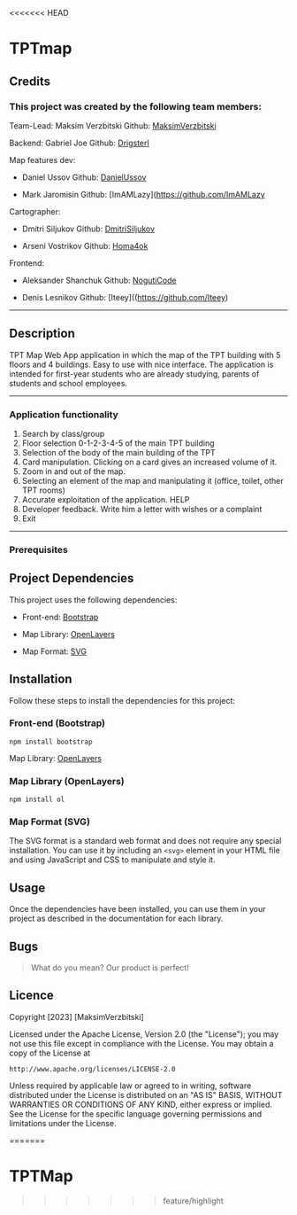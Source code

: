 <<<<<<< HEAD
# TPTmap

## Credits

### This project was created by the following team members:

Team-Lead: Maksim Verzbitski Github: [MaksimVerzbitski](https://github.com/MaksimVerzbitski)

Backend: Gabriel Joe Github: [DrigsterI](https://github.com/DrigsterI)

Map features dev:

- Daniel Ussov Github: [DanielUssov](https://github.com/DanielUssov)
        
- Mark Jaromisin Github: [ImAMLazy](https://github.com/ImAMLazy

Cartographer:

- Dmitri Siljukov Github: [DmitriSiljukov](https://github.com/DmitriSiljukov)

- Arseni Vostrikov Github: [Homa4ok](https://github.com/Hom4ok)

Frontend:

- Aleksander Shanchuk Github: [NogutiCode](https://github.com/NogutiCode)

- Denis Lesnikov Github: [Iteey]((https://github.com/Iteey)





***********************************************************************************************************************
## Description

TPT Map Web App application in which the map of the TPT building with 5 floors and 4 buildings.
Easy to use with nice interface.
The application is intended for first-year students who are already studying, parents of students and school employees.
***********************************************************************************************************************
### Application functionality ###
1. Search by class/group
2. Floor selection 0-1-2-3-4-5 of the main TPT building
3. Selection of the body of the main building of the TPT
4. Card manipulation. Clicking on a card gives an increased volume of it.
5. Zoom in and out of the map.
6. Selecting an element of the map and manipulating it (office, toilet, other TPT rooms)
7. Accurate exploitation of the application. HELP
8. Developer feedback. Write him a letter with wishes or a complaint
9. Exit
***********************************************************************************************************************
### Prerequisites ###

## Project Dependencies

This project uses the following dependencies:

- Front-end: [Bootstrap](https://getbootstrap.com/)

- Map Library: [OpenLayers](https://openlayers.org/)

- Map Format: [SVG](https://www.w3schools.com/graphics/svg_intro.asp)

## Installation

Follow these steps to install the dependencies for this project:

### Front-end (Bootstrap)
``` console
npm install bootstrap
```


Map Library: [OpenLayers](https://openlayers.org/)

### Map Library (OpenLayers)

``` console
npm install ol
```


### Map Format (SVG)

The SVG format is a standard web format and does not require any special installation. You can use it by including an `<svg>` element in your HTML file and using JavaScript and CSS to manipulate and style it.

## Usage

Once the dependencies have been installed, you can use them in your project as described in the documentation for each library.

## Bugs

> What do you mean? Our product is perfect!

## Licence

Copyright [2023] [MaksimVerzbitski]

Licensed under the Apache License, Version 2.0 (the "License");
you may not use this file except in compliance with the License.
You may obtain a copy of the License at

    http://www.apache.org/licenses/LICENSE-2.0

Unless required by applicable law or agreed to in writing, software
distributed under the License is distributed on an "AS IS" BASIS,
WITHOUT WARRANTIES OR CONDITIONS OF ANY KIND, either express or implied.
See the License for the specific language governing permissions and
limitations under the License.

=======
# TPTMap
>>>>>>> feature/highlight
